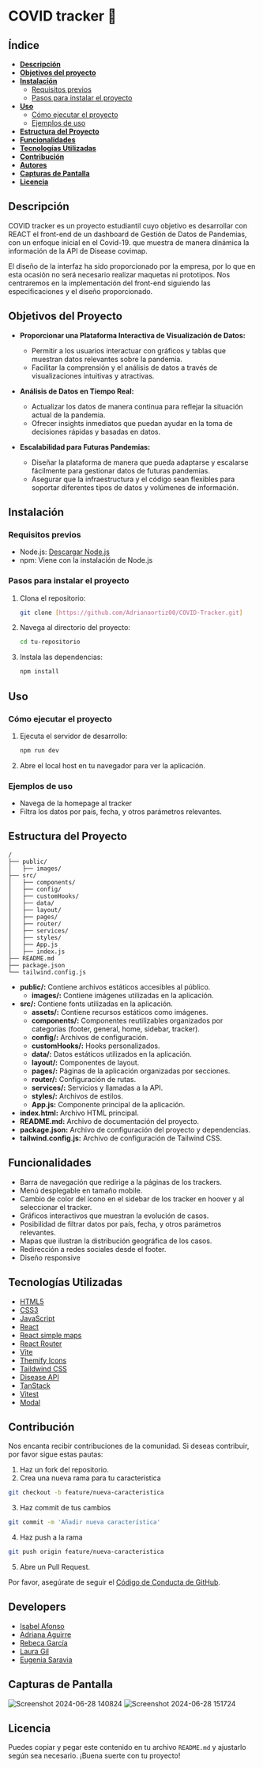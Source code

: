# COVID tracker 🦠

## Índice

- [**Descripción**](#descripción)
- [**Objetivos del proyecto**](#objetivos-del-proyecto)
- [**Instalación**](#instalación)
  - [Requisitos previos](#requisitos-previos)
  - [Pasos para instalar el proyecto](#pasos-para-instalar-el-proyecto)
- [**Uso**](#uso)
  - [Cómo ejecutar el proyecto](#cómo-ejecutar-el-proyecto)
  - [Ejemplos de uso](#ejemplos-de-uso)
- [**Estructura del Proyecto**](#estructura-del-proyecto)
- [**Funcionalidades**](#funcionalidades)
- [**Tecnologías Utilizadas**](#tecnologías-utilizadas)
- [**Contribución**](#contribución)
- [**Autores**](#autores)
- [**Capturas de Pantalla**](#capturas-de-pantalla)
- [**Licencia**](#licencia)

## Descripción

COVID tracker es un proyecto estudiantil cuyo objetivo es desarrollar con REACT el front-end de un dashboard de Gestión de Datos de Pandemias, con un enfoque inicial en el Covid-19. que muestra de manera dinámica la información de la API de Disease covimap. 

El diseño de la interfaz ha sido proporcionado por la empresa, por lo que en esta ocasión no será necesario realizar maquetas ni prototipos. Nos centraremos en la implementación del front-end siguiendo las especificaciones y el diseño proporcionado.

## Objetivos del Proyecto

- **Proporcionar una Plataforma Interactiva de Visualización de Datos:**

    - Permitir a los usuarios interactuar con gráficos y tablas que muestran datos relevantes sobre la pandemia.
    - Facilitar la comprensión y el análisis de datos a través de visualizaciones intuitivas y atractivas.

- **Análisis de Datos en Tiempo Real:**

    - Actualizar los datos de manera continua para reflejar la situación actual de la pandemia.
    - Ofrecer insights inmediatos que puedan ayudar en la toma de decisiones rápidas y basadas en datos.

- **Escalabilidad para Futuras Pandemias:**

    - Diseñar la plataforma de manera que pueda adaptarse y escalarse fácilmente para gestionar datos de futuras pandemias.
    - Asegurar que la infraestructura y el código sean flexibles para soportar diferentes tipos de datos y volúmenes de información.

## Instalación

### Requisitos previos

- Node.js: [Descargar Node.js](https://nodejs.org/)
- npm: Viene con la instalación de Node.js

### Pasos para instalar el proyecto

1. Clona el repositorio:
    ```bash
    git clone [https://github.com/Adrianaortiz00/COVID-Tracker.git]
    ```
2. Navega al directorio del proyecto:
    ```bash
    cd tu-repositorio
    ```
3. Instala las dependencias:
    ```bash
    npm install
    ```

## Uso

### Cómo ejecutar el proyecto

1. Ejecuta el servidor de desarrollo:
    ```bash
    npm run dev
    ```
2. Abre el local host en tu navegador para ver la aplicación.

### Ejemplos de uso

- Navega de la homepage al tracker 
- Filtra los datos por país, fecha, y otros parámetros relevantes.

## Estructura del Proyecto

```plaintext
/
├── public/
│   ├── images/
├── src/
│   ├── components/
│   ├── config/
│   ├── customHooks/
│   ├── data/
│   ├── layout/
│   ├── pages/
│   ├── router/
│   ├── services/
│   ├── styles/
│   ├── App.js
│   ├── index.js
├── README.md
├── package.json
└── tailwind.config.js

```
- **public/:**  Contiene archivos estáticos accesibles al público.
    - **images/:** Contiene imágenes utilizadas en la aplicación.
- **src/:** Contiene fonts utilizadas en la aplicación.
    - **assets/:** Contiene recursos estáticos como imágenes.
    - **components/:** Componentes reutilizables organizados por categorías (footer, general, home, sidebar, tracker).
    - **config/:** Archivos de configuración.
    - **customHooks/:** Hooks personalizados.
    - **data/:** Datos estáticos utilizados en la aplicación.
    - **layout/:** Componentes de layout.
    - **pages/:** Páginas de la aplicación organizadas por secciones.
    - **router/:** Configuración de rutas.
    - **services/:** Servicios y llamadas a la API.
    - **styles/:** Archivos de estilos.
    - **App.js:** Componente principal de la aplicación.
- **index.html:** Archivo HTML principal.
- **README.md:** Archivo de documentación del proyecto.
- **package.json:** Archivo de configuración del proyecto y dependencias.
- **tailwind.config.js:** Archivo de configuración de Tailwind CSS.



## Funcionalidades

- Barra de navegación que redirige a la páginas de los trackers.
- Menú desplegable en tamaño mobile.
- Cambio de color del ícono en el sidebar de los tracker en hoover y al seleccionar el tracker.
- Gráficos interactivos que muestran la evolución de casos. 
- Posibilidad de filtrar datos por país, fecha, y otros parámetros relevantes.
- Mapas que ilustran la distribución geográfica de los casos.
- Redirección a redes sociales desde el footer.
- Diseño responsive

## Tecnologías Utilizadas

- [HTML5](https://developer.mozilla.org/es/docs/Web/Guide/HTML/HTML5)
- [CSS3](https://developer.mozilla.org/es/docs/Web/CSS/CSS3)
- [JavaScript](https://developer.mozilla.org/es/docs/Web/JavaScript)
- [React](https://reactjs.org/)
- [React simple maps](https://www.react-simple-maps.io/)
- [React Router](https://reactrouter.com/en/main/start/overview)
- [Vite](https://vitejs.dev/)
- [Themify Icons](https://themify.me/themify-icons)
- [Taildwind CSS](https://tailwindcss.com/docs/installation)
- [Disease API](https://disease.sh/) 
- [TanStack](https://tanstack.com/)
- [Vitest](https://vitest.dev/guide/)
- [Modal]( https://flowbite-react.com/docs/components/modal)


## Contribución

Nos encanta recibir contribuciones de la comunidad. Si deseas contribuir, por favor sigue estas pautas:

1. Haz un fork del repositorio.
2. Crea una nueva rama para tu característica
```bash
git checkout -b feature/nueva-caracteristica
```
3. Haz commit de tus cambios
```bash
git commit -m 'Añadir nueva característica'
```
4. Haz push a la rama
```bash
git push origin feature/nueva-caracteristica
```
5. Abre un Pull Request.

Por favor, asegúrate de seguir el [Código de Conducta de GitHub](https://docs.github.com/en/github/building-a-strong-community/code-of-conduct).

## Developers 

- [Isabel Afonso](https://github.com/IsaLagu)
- [Adriana Aguirre](https://github.com/Adrianaortiz00)
- [Rebeca García](https://github.com/rebkg87)
- [Laura Gil](https://github.com/LauraGDev)
- [Eugenia Saravia](https://github.com/Euge-Saravia)

## Capturas de Pantalla 

![Screenshot 2024-06-28 140824](https://github.com/Adrianaortiz00/COVID-Tracker/assets/168748252/099b0315-7785-48c5-9c4f-8d7f040cb850)
![Screenshot 2024-06-28 151724](https://github.com/Adrianaortiz00/COVID-Tracker/assets/168748252/05c6ad0a-edd7-4958-8884-2fa99895885f)

## Licencia

Puedes copiar y pegar este contenido en tu archivo `README.md` y ajustarlo según sea necesario. ¡Buena suerte con tu proyecto!


